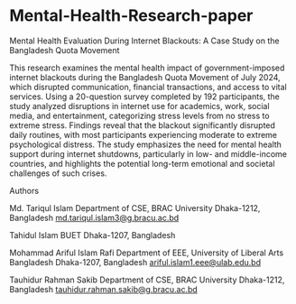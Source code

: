 # Mental-Health-Research-paper

Mental Health Evaluation During Internet Blackouts: A Case Study on the Bangladesh Quota Movement



This research examines the mental health impact of government-imposed internet blackouts during the Bangladesh Quota Movement of July 2024, which disrupted communication, financial transactions, and access to vital services. Using a 20-question survey completed by 192 participants, the study analyzed disruptions in internet use for academics, work, social media, and entertainment, categorizing stress levels from no stress to extreme stress. Findings reveal that the blackout significantly disrupted daily routines, with most participants experiencing moderate to extreme psychological distress. The study emphasizes the need for mental health support during internet shutdowns, particularly in low- and middle-income countries, and highlights the potential long-term emotional and societal challenges of such crises.



Authors


Md. Tariqul Islam
Department of CSE, BRAC University
Dhaka-1212, Bangladesh
md.tariqul.islam3@g.bracu.ac.bd


Tahidul Islam
BUET
Dhaka-1207, Bangladesh


Mohammad Ariful Islam Rafi
Department of EEE, University of Liberal Arts Bangladesh
Dhaka-1207, Bangladesh
ariful.islam1.eee@ulab.edu.bd


Tauhidur Rahman Sakib
Department of CSE, BRAC University
Dhaka-1212, Bangladesh
tauhidur.rahman.sakib@g.bracu.ac.bd



